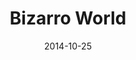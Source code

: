 ---
type: album
title: Bizarro World
date: 2014-10-25
img: /images/albums/bizarro-world.jpg
header: /images/headers/albums/bw2014.jpg
lyrics: true
discs:
  - tracks:
    - Interlude Bizarre
    - Bizarro World
    - Rockstar
    - You're Tearing Me Down
    - Deadbeat Boy
    - Schizophonicated
    - Trip To The Moon
    - Close The Door
    - From Dusk Till Dawn
    - Save Our Souls
    - Black Rain
    - The Mistake
---